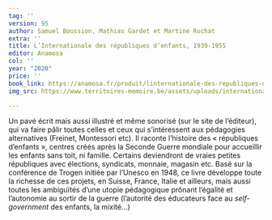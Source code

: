 ```yaml
---
tag: ''
version: 95
author: Samuel Boussion, Mathias Gardet et Martine Ruchat
extra: ''
title: L’Internationale des républiques d’enfants, 1939-1955
editor: Anamosa
col: ''
year: "2020"
price: ''
book_link: https://anamosa.fr/produit/linternationale-des-republiques-denfants-1939-1955/
img_src: https://www.territoires-memoire.be/assets/uploads/internationaledesrepubliquesdenfants1939-1955.jpg

---
```

Un pavé écrit mais aussi illustré et même sonorisé (sur le site de l’éditeur), qui va faire pâlir toutes celles et ceux qui s’intéressent aux pédagogies alternatives (Freinet, Montessori etc). Il raconte l’histoire des « républiques d’enfants », centres créés après la Seconde Guerre mondiale pour accueillir les enfants sans toit, ni famille. Certains deviendront de vraies petites républiques avec élections, syndicats, monnaie, magasin etc. Basé sur la conférence de Trogen initiée par l’Unesco en 1948, ce livre développe toute la richesse de ces projets, en Suisse, France, Italie et ailleurs, mais aussi toutes les ambiguïtés d’une utopie pédagogique prônant l’égalité et l’autonomie au sortir de la guerre (l’autorité des éducateurs face au _self-government_ des enfants, la mixité...)